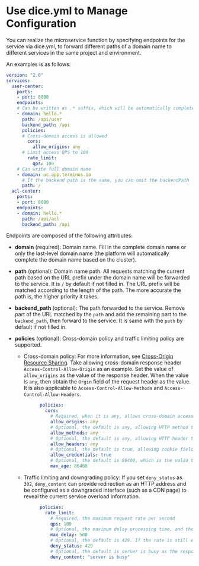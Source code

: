 # Use dice.yml to Manage Configuration

You can realize the microservice function by specifying endpoints for the service via dice.yml, to forward different paths of a domain name to different services in the same project and environment.

An examples is as follows:

```yaml
version: "2.0"
services:
  user-center:
    ports:
    - port: 8080
    endpoints:
    # Can be written as .* suffix, which will be automatically completed based on the cluster domain
    - domain: hello.*
      path: /api/user
      backend_path: /api
      policies:
      # Cross-domain access is allowed
        cors:
          allow_origins: any
      # Limit access QPS to 100
        rate_limit:
          qps: 100
    # Can write full domain name
    - domain: uc.app.terminus.io
      # If the backend path is the same, you can omit the backendPath
      path: /
  acl-center:
    ports:
    - port: 8080
    endpoints:
    - domain: hello.*
      path: /api/acl
      backend_path: /api
```

Endpoints are composed of the following attributes:

* **domain** (required):
   Domain name. Fill in the complete domain name or only the last-level domain name (the platform will automatically complete the domain name based on the cluster).

* **path** (optional):
   Domain name path. All requests matching the current path based on the URL prefix under the domain name will be forwarded to the service. It is `/` by default if not filled in. The URL prefix will be matched according to the length of the path. The more accurate the path is, the higher priority it takes.

* **backend_path** (optional):
   The path forwarded to the service. Remove part of the URL matched by the `path` and add the remaining part to the `backend_path`, then forward to the service. It is same with the `path` by default if not filled in.

* **policies** (optional):
   Cross-domain policy and traffic limiting policy are supported.

   * Cross-domain policy: For more information, see [Cross-Origin Resource Sharing](https://developer.mozilla.org/en-US/docs/Web/HTTP/CORS). Take allowing cross-domain response header `Access-Control-Allow-Origin` as an example. Set the value of `allow_origins` as the value of the response header. When the value is `any`, then obtain the `Orgin` field of the request header as the value. It is also applicable to `Access-Control-Allow-Methods` and `Access-Control-Allow-Headers`.

      ```yaml
            policies:
              cors:
                # Required, when it is any, allows cross-domain access of any domain name
                allow_origins: any
                # Optional, the default is any, allowing HTTP method to be any type
                allow_methods: any
                # Optional, the default is any, allowing HTTP header to be any field
                allow_headers: any
                # Optional, the default is true, allowing cookie fields to be transmitted across domains
                allow_credentials: true
                # Optional, the default is 86400, which is the valid time after a successful cross-domain preflight request
                max_age: 86400
      ```

   * Traffic limiting and downgrading policy: If you set `deny_status` as `302`, `deny_content` can provide redirection as an HTTP address and be configured as a downgraded interface (such as a CDN page) to reveal the current service overload information.

      ```yaml
            policies:
              rate_limit:
                # Required, the maximum request rate per second
                qps: 100
                # Optional, the maximum delay processing time, and the default is 500 milliseconds. It will not be rejected immediately when the rate is exceeded, and will be processed for load shifting.
                max_delay: 500
                # Optional, the default is 429. If the rate is still exceeded after delay processing, it will be rejected and the corresponding status code will be returned.
                deny_status: 429
                # Optional, the default is server is busy as the response returned when rejected
                deny_content: "server is busy"
      ```

